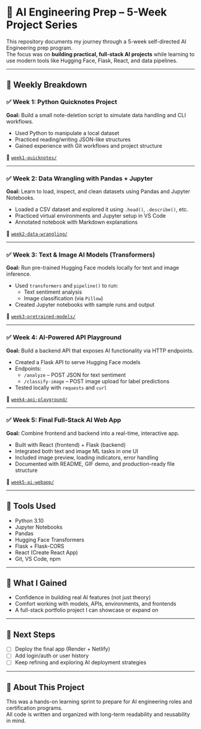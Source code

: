 # 🧠 AI Engineering Prep – 5-Week Project Series

This repository documents my journey through a 5-week self-directed AI Engineering prep program.  
The focus was on **building practical, full-stack AI projects** while learning to use modern tools like Hugging Face, Flask, React, and data pipelines.

---

## 📅 Weekly Breakdown

### ✅ Week 1: Python Quicknotes Project
**Goal:** Build a small note-deletion script to simulate data handling and CLI workflows.

- Used Python to manipulate a local dataset
- Practiced reading/writing JSON-like structures
- Gained experience with Git workflows and project structure

📁 [`week1-quicknotes/`](./week1-quicknotes/)

---

### ✅ Week 2: Data Wrangling with Pandas + Jupyter
**Goal:** Learn to load, inspect, and clean datasets using Pandas and Jupyter Notebooks.

- Loaded a CSV dataset and explored it using `.head()`, `.describe()`, etc.
- Practiced virtual environments and Jupyter setup in VS Code
- Annotated notebook with Markdown explanations

📁 [`week2-data-wrangling/`](./week2-data-wrangling/)

---

### ✅ Week 3: Text & Image AI Models (Transformers)
**Goal:** Run pre-trained Hugging Face models locally for text and image inference.

- Used `transformers` and `pipeline()` to run:
  - Text sentiment analysis
  - Image classification (via `Pillow`)
- Created Jupyter notebooks with sample runs and output

📁 [`week3-pretrained-models/`](./week3-pretrained-models/)

---

### ✅ Week 4: AI-Powered API Playground
**Goal:** Build a backend API that exposes AI functionality via HTTP endpoints.

- Created a Flask API to serve Hugging Face models
- Endpoints:
  - `/analyze` – POST JSON for text sentiment
  - `/classify-image` – POST image upload for label predictions
- Tested locally with `requests` and `curl`

📁 [`week4-api-playground/`](./week4-api-playground/)

---

### ✅ Week 5: Final Full-Stack AI Web App
**Goal:** Combine frontend and backend into a real-time, interactive app.

- Built with React (frontend) + Flask (backend)
- Integrated both text and image ML tasks in one UI
- Included image preview, loading indicators, error handling
- Documented with README, GIF demo, and production-ready file structure

📁 [`week5-ai-webapp/`](./week5-ai-webapp/)

---

## 🧰 Tools Used

- Python 3.10
- Jupyter Notebooks
- Pandas
- Hugging Face Transformers
- Flask + Flask-CORS
- React (Create React App)
- Git, VS Code, npm

---

## 🌱 What I Gained

- Confidence in building real AI features (not just theory)
- Comfort working with models, APIs, environments, and frontends
- A full-stack portfolio project I can showcase or expand on

---

## 🎯 Next Steps

- [ ] Deploy the final app (Render + Netlify)
- [ ] Add login/auth or user history
- [ ] Keep refining and exploring AI deployment strategies

---

## 👋 About This Project

This was a hands-on learning sprint to prepare for AI engineering roles and certification programs.  
All code is written and organized with long-term readability and reusability in mind.

